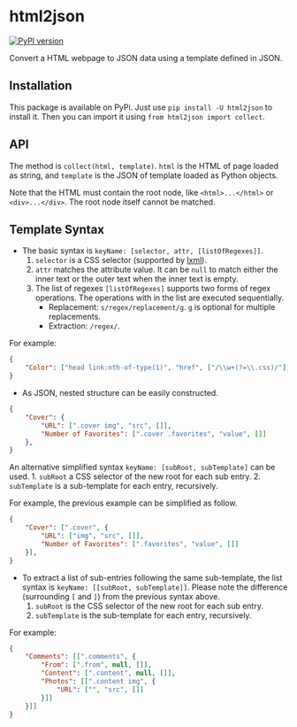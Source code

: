 html2json
====

[![PyPI version](https://badge.fury.io/py/html2json.svg)](https://badge.fury.io/py/html2json)

Convert a HTML webpage to JSON data using a template defined in JSON.

Installation
----

This package is available on PyPi. Just use `pip install -U html2json` to install it. Then you can import it using `from html2json import collect`.

API
----

The method is `collect(html, template)`. `html` is the HTML of page loaded as string, and `template` is the JSON of template loaded as Python objects.

Note that the HTML must contain the root node, like `<html>...</html>` or `<div>...</div>`. The root node itself cannot be matched.

Template Syntax
----

- The basic syntax is `keyName: [selector, attr, [listOfRegexes]]`.
    1. `selector` is a CSS selector (supported by [lxml](http://lxml.de/)).
    2. `attr` matches the attribute value. It can be `null` to match either the inner text or the outer text when the inner text is empty.
    3. The list of regexes `[listOfRegexes]` supports two forms of regex operations. The operations with in the list are executed sequentially.
        - Replacement: `s/regex/replacement/g`. `g` is optional for multiple replacements.
        - Extraction: `/regex/`.

For example:

```json
{
    "Color": ["head link:nth-of-type(1)", "href", ["/\\w+(?=\\.css)/"]],
}
```

- As JSON, nested structure can be easily constructed.

```json
{
    "Cover": {
        "URL": [".cover img", "src", []],
        "Number of Favorites": [".cover .favorites", "value", []]
    },
}
```

An alternative simplified syntax `keyName: [subRoot, subTemplate]` can be used.
    1. `subRoot` a CSS selector of the new root for each sub entry.
    2. `subTemplate` is a sub-template for each entry, recursively.

For example, the previous example can be simplified as follow.

```json
{
    "Cover": [".cover", {
        "URL": ["img", "src", []],
        "Number of Favorites": [".favorites", "value", []]
    }],
}
```

- To extract a list of sub-entries following the same sub-template, the list syntax is `keyName: [[subRoot, subTemplate]]`. Please note the difference (surrounding `[` and `]`) from the previous syntax above.
    1. `subRoot` is the CSS selector of the new root for each sub entry.
    2. `subTemplate` is the sub-template for each entry, recursively.

For example:

```json
{
    "Comments": [[".comments", {
        "From": [".from", null, []],
        "Content": [".content", null, []],
        "Photos": [[".content img", {
            "URL": ["", "src", []]
        }]]
    }]]
}
```
